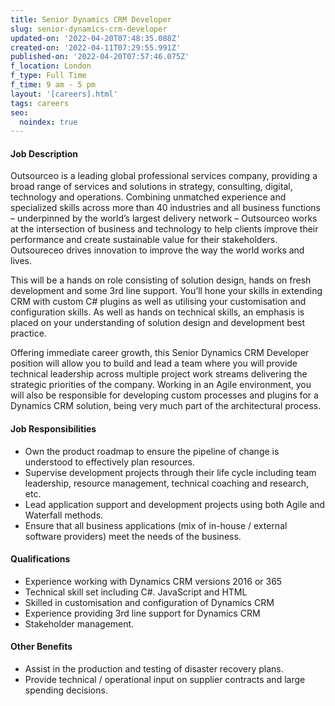 ```yaml
---
title: Senior Dynam‎ics CRM Developer
slug: senior-dynamics-crm-developer
updated-on: '2022-04-20T07:48:35.088Z'
created-on: '2022-04-11T07:29:55.991Z'
published-on: '2022-04-20T07:57:46.075Z'
f_location: London
f_type: Full Time
f_time: 9 am - 5 pm
layout: '[careers].html'
tags: careers
seo:
  noindex: true
---
```


#### Job Description

Outsourceo is a leading global professional services company, providing a broad range of services and solutions in strategy, consulting, digital, technology and operations. Combining unmatched experience and specialized skills across more than 40 industries and all business functions – underpinned by the world’s largest delivery network – Outsourceo works at the intersection of business and technology to help clients improve their performance and create sustainable value for their stakeholders. Outsoureceo drives innovation to improve the way the world works and lives.

This will be a hands on role consisting of solution design, hands on fresh development and some 3rd line support. You’ll hone your skills in extending CRM with custom C# plugins as well as utilising your customisation and configuration skills. As well as hands on technical skills, an emphasis is placed on your understanding of solution design and development best practice.

Offering immediate career growth, this Senior Dynamics CRM Developer position will allow you to build and lead a team where you will provide technical leadership across multiple project work streams delivering the strategic priorities of the company. Working in an Agile environment, you will also be responsible for developing custom processes and plugins for a Dynamics CRM solution, being very much part of the architectural process.

#### Job Responsibilities

*   Own the product roadmap to ensure the pipeline of change is understood to effectively plan resources.
*   Supervise development projects through their life cycle including team leadership, resource management, technical coaching and research, etc.
*   Lead application support and development projects using both Agile and Waterfall methods.
*   Ensure that all business applications (mix of in-house / external software providers) meet the needs of the business.

#### Qualifications

*   Experience working with Dynamics CRM versions 2016 or 365
*   Technical skill set including C#. JavaScript and HTML
*   Skilled in customisation and configuration of Dynamics CRM
*   Experience providing 3rd line support for Dynamics CRM
*   Stakeholder management.

#### Other Benefits

*   Assist in the production and testing of disaster recovery plans.
*   Provide technical / operational input on supplier contracts and large spending decisions.

‍
